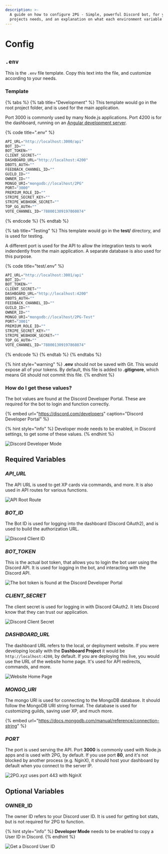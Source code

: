 ```yaml
---
description: >-
  A guide on how to configure 2PG - Simple, powerful Discord bot, for your
  projects needs, and an explanation on what each environment variable means.
---
```


# Config

## `.env`

This is the `.env` file template. Copy this text into the file, and customize according to your needs.

### Template

{% tabs %}
{% tab title="Development" %}
This template would go in the root project folder, and is used for the main application.

Port 3000 is commonly used by many Node.js applications. Port 4200 is for the dashboard, running on an [Angular development server](./#website-setup).

{% code title=".env" %}
```javascript
API_URL="http://localhost:3000/api"
BOT_ID=""
BOT_TOKEN=""
CLIENT_SECRET=""
DASHBOARD_URL="http://localhost:4200"
DBOTS_AUTH=""
FEEDBACK_CHANNEL_ID=""
GUILD_ID=""
OWNER_ID=""
MONGO_URI="mongodb://localhost/2PG"
PORT="3000"
PREMIUM_ROLE_ID=""
STRIPE_SECRET_KEY=""
STRIPE_WEBHOOK_SECRET=""
TOP_GG_AUTH=""
VOTE_CHANNEL_ID="788001309197860874"
```
{% endcode %}
{% endtab %}

{% tab title="Testing" %}
This template would go in the **test/** directory, and is used for testing.

A different port is used for the API to allow the integration tests to work indendently from the main application. A separate database is also used for this purpose.

{% code title="test/.env" %}
```javascript
API_URL="http://localhost:3001/api"
BOT_ID=""
BOT_TOKEN=""
CLIENT_SECRET=""
DASHBOARD_URL="http://localhost:4200"
DBOTS_AUTH=""
FEEDBACK_CHANNEL_ID=""
GUILD_ID=""
OWNER_ID=""
MONGO_URI="mongodb://localhost/2PG-Test"
PORT="3001"
PREMIUM_ROLE_ID=""
STRIPE_SECRET_KEY=""
STRIPE_WEBHOOK_SECRET=""
TOP_GG_AUTH=""
VOTE_CHANNEL_ID="788001309197860874"
```
{% endcode %}
{% endtab %}
{% endtabs %}

{% hint style="warning" %}
**.env** should not be saved with Git. This would expose all of your tokens. By default, this file is added to **.gitignore**, which means Git should not commit this file.
{% endhint %}

### How do I get these values?

The bot values are found at the Discord Developer Portal. These are required for the bot to login and function correctly.

{% embed url="https://discord.com/developers" caption="Discord Developer Portal" %}

{% hint style="info" %}
Developer mode needs to be enabled, in Discord settings, to get some of these values.
{% endhint %}

![Discord Developer Mode](../../../.gitbook/assets/image.png)

## Required Variables

### _API\_URL_

The API URL is used to get XP cards via commands, and more. It is also used in API routes for various functions.

![API Root Route](../../../.gitbook/assets/image%20%287%29.png)

### _BOT\_ID_

The Bot ID is used for logging into the dashboard \(Discord OAuth2\), and is used to build the authorization URL.

![Discord Client ID](../../../.gitbook/assets/image%20%288%29.png)

### _**BOT\_TOKEN**_

This is the actual bot token, that allows you to login the bot user using the Discord API. It is used for logging in the bot, and interacting with the Discord API.

![The bot token is found at the Discord Developer Portal](../../../.gitbook/assets/image%20%2833%29.png)

### _CLIENT\_SECRET_

The client secret is used for logging in with Discord OAuth2. It lets Discord know that they can trust our application.

![Discord Client Secret](../../../.gitbook/assets/image%20%2815%29.png)

### _DASHBOARD\_URL_

The dashboard URL refers to the local, or deployment website. If you were developing locally with the **Dashboard Project** it would be `http://localhost:4200`, by default. If you are deploying this live, you would use the URL of the website home page. It's used for API redirects, commands, and more.

![Website Home Page](../../../.gitbook/assets/image%20%285%29.png)

### _MONGO\_URI_

The mongo URI is used for connecting to the MongoDB database. It should follow the MongoDB URI string format. The database is used for customizing guilds, saving user XP, and much more.

{% embed url="https://docs.mongodb.com/manual/reference/connection-string" %}

### _PORT_

The port is used serving the API. Port **3000** is commonly used with Node.js apps and is used with 2PG, by default. If you use port **80**, and it's not blocked by another process \(e.g. NginX\), it should host your dashboard by default when you connect to the server IP.

![2PG.xyz uses port 443 with NginX](../../../.gitbook/assets/image%20%289%29.png)

## Optional Variables

### OWNER\_ID

The owner ID refers to your Discord user ID. It is used for getting bot stats, but is not required for 2PG to function.

{% hint style="info" %}
**Developer Mode** needs to be enabled to copy a User ID in Discord.
{% endhint %}

![Get a Discord User ID](../../../.gitbook/assets/image%20%2811%29.png)

